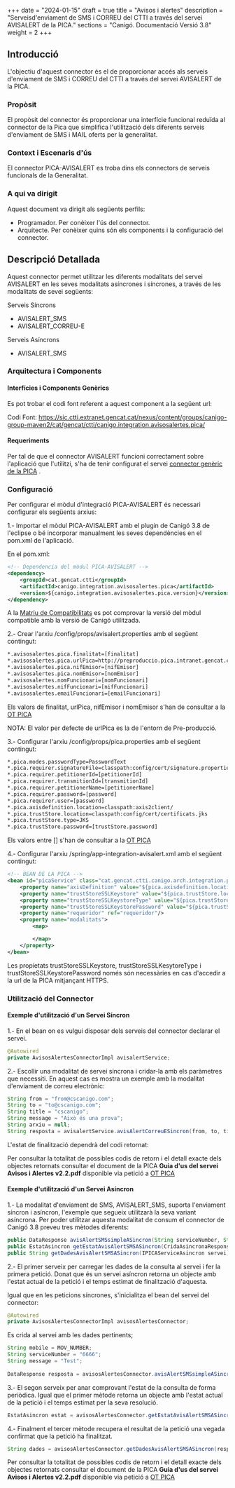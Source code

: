 +++
date        = "2024-01-15"
draft        = true
title       = "Avisos i  alertes"
description = "Serveisd'enviament de SMS i CORREU del CTTI a través del servei AVISALERT de la PICA."
sections    = "Canigó. Documentació Versió 3.8"
weight      = 2
+++

## Introducció

L'objectiu d'aquest connector és el de proporcionar accés als serveis d'enviament de SMS i CORREU del CTTI a través del servei AVISALERT de la PICA.

### Propòsit

El propòsit del connector és proporcionar una interfície funcional reduïda al connector de la Pica que simplifica l'utilització dels diferents serveis d'enviament de SMS i MAIL oferts per la generalitat.

### Context i Escenaris d'ús

El connector PICA-AVISALERT es troba dins els connectors de serveis funcionals de la Generalitat.

### A qui va dirigit

Aquest document va dirigit als següents perfils:

* Programador. Per conèixer l'ús del connector.
* Arquitecte. Per conèixer quins són els components i la configuració del connector.

## Descripció Detallada

Aquest connector permet utilitzar les diferents modalitats del servei AVISALERT en les seves modalitats asíncrones i síncrones, a través de les modalitats de sevei següents:

Serveis Síncrons

* AVISALERT_SMS
* AVISALERT_CORREU-E

Serveis Asíncrons

* AVISALERT_SMS

### Arquitectura i Components

#### Interfícies i Components Genèrics

Es pot trobar el codi font referent a aquest component a la següent url:

Codi Font:  https://sic.ctti.extranet.gencat.cat/nexus/content/groups/canigo-group-maven2/cat/gencat/ctti/canigo.integration.avisosalertes.pica/

#### Requeriments

Per tal de que el connector AVISALERT funcioni correctament sobre l'aplicació que l'utilitzi, s'ha de tenir configurat el servei [connector genèric de la PICA](/plataformes/canigo/documentacio-per-versions/3.8LTS/3.8.0/moduls/moduls-integracio/modul-pica/) .

### Configuració

Per configurar el mòdul d'integració PICA-AVISALERT és necessari configurar els següents arxius:

1.- Importar el mòdul PICA-AVISALERT amb el plugin de Canigó 3.8 de l'eclipse o bé incorporar manualment les seves dependències en el pom.xml de l'aplicació.

En el pom.xml:

```xml
<!-- Dependencia del mòdul PICA-AVISALERT -->
<dependency>
    <groupId>cat.gencat.ctti</groupId>
    <artifactId>canigo.integration.avisosalertes.pica</artifactId>
    <version>${canigo.integration.avisosalertes.pica.version}</version>
</dependency>
```

A la [Matriu de Compatibilitats](/content/plataformes/canigo/documentacio-per-versions/3.8LTS/3.8.0/moduls/compatibilitat-per-modul.md) es pot comprovar la versió del mòdul compatible amb la versió de Canigó utilitzada.

2.- Crear l'arxiu /config/props/avisalert.properties amb el següent contingut:

```txt
*.avisosalertes.pica.finalitat=[finalitat]
*.avisosalertes.pica.urlPica=http://preproduccio.pica.intranet.gencat.cat/pica_cataleg/AppJava/services/
*.avisosalertes.pica.nifEmisor=[nifEmisor]
*.avisosalertes.pica.nomEmisor=[nomEmisor]
*.avisosalertes.nomFuncionari=[nomFuncionari]
*.avisosalertes.nifFuncionari=[nifFuncionari]
*.avisosalertes.emailFuncionari=[emailFuncionari]
```

Els valors de finalitat, urlPica, nifEmisor i nomEmisor s'han de consultar a la [OT PICA](http://transversals.ctti.intranet.gencat.cat/sol-pica/integracio/)

NOTA: El valor per defecte de urlPica es la de l'entorn de Pre-producció.

3.- Configurar l'arxiu /config/props/pica.properties amb el següent contingut:

```txt
*.pica.modes.passwordType=PasswordText
*.pica.requirer.signatureFile=classpath:config/cert/signature.properties
*.pica.requirer.petitionerId=[petitionerId]
*.pica.requirer.transmitionId=[transmitionId]
*.pica.requirer.petitionerName=[petitionerName]
*.pica.requirer.password=[password]
*.pica.requirer.user=[password]
*.pica.axisdefinition.location=classpath:axis2client/
*.pica.trustStore.location=classpath:config/cert/certificats.jks
*.pica.trustStore.type=JKS
*.pica.trustStore.password=[trustStore.password]
```

Els valors entre [] s'han de consultar a la [OT PICA](http://transversals.ctti.intranet.gencat.cat/sol-pica/integracio/)

4.- Configurar l'arxiu /spring/app-integration-avisalert.xml amb el següent contingut:

```xml
<!-- BEAN DE LA PICA -->
<bean id="picaService" class="cat.gencat.ctti.canigo.arch.integration.pica.PicaServiceWrapperImpl" scope="prototype">
    <property name="axisDefinition" value="${pica.axisdefinition.location}"/>
    <property name="trustStoreSSLKeystore" value="${pica.trustStore.location}" />
    <property name="trustStoreSSLKeystoreType" value="${pica.trustStore.type}" />
    <property name="trustStoreSSLKeystorePassword" value="${pica.trustStore.password}" />
    <property name="requeridor" ref="requeridor"/>
    <property name="modalitats">
        <map>

        </map>
    </property>
</bean>
```

Les propietats trustStoreSSLKeystore, trustStoreSSLKesytoreType i trustStoreSSLKeystorePassword només són necessàries en cas d'accedir a la url de la PICA mitjançant HTTPS.

### Utilització del Connector

#### Exemple d'utilització d'un Servei Síncron

1.- En el bean on es vulgui disposar dels serveis del connector declarar el servei.

```java
@Autowired
private AvisosAlertesConnectorImpl avisalertService;
```

2.- Escollir una modalitat de servei síncrona i cridar-la amb els paràmetres que necessiti. En aquest cas es mostra un exemple amb la modalitat d'enviament de correu electrònic:

```java
String from = "from@cscanigo.com";
String to = "to@cscanigo.com";
String title = "cscanigo";
String message = "Això és una prova";
String arxiu = null;
String resposta = avisalertService.avisAlertCorreuESincron(from, to, title, message, arxiu);
```

L'estat de finalització dependrà del codi retornat:

Per consultar la totalitat de possibles codis de retorn i el detall exacte dels objectes retornats consultar el document de la PICA **Guia d'us del servei Avisos i Alertes v2.2.pdf** disponible via petició a [OT PICA](http://transversals.ctti.intranet.gencat.cat/sol-pica/integracio/)

#### Exemple d'utilització d'un Servei Asíncron

1.- La modalitat d'enviament de SMS, AVISALERT_SMS, suporta l'enviament síncron i asíncron, l'exemple que segueix utilitzarà la seva variant asíncrona. Per poder utilitzar aquesta modalitat de consum el connector de Canigó 3.8 preveu tres mètodes diferents:

```java
public DataResponse avisAlertSMSsimpleASincron(String serviceNumber, String mobile, String message) throws AvisosAlertesException;
public EstatAsincron getEstatAvisAlertSMSASincron(CridaAsincronaResponseDocument response) throws AvisosAlertesException;
public String getDadesAvisAlertSMSASincron(IPICAServiceAsincron servei) throws AvisosAlertesException;
```

2.- El primer serveix per carregar les dades de la consulta al servei i fer la primera petició. Donat que és un servei asíncron retorna un objecte amb l'estat actual de la petició i el temps estimat de finalització d'aquesta.

Igual que en les peticions síncrones, s'inicialitza el bean del servei del connector:

```java
@Autowired
private AvisosAlertesConnectorImpl avisosAlertesConnector;
```

Es crida al servei amb les dades pertinents;

```java
String mobile = MOV_NUMBER;
String serviceNumber = "6666";
String message = "Test";
			
DataResponse resposta = avisosAlertesConnector.avisAlertSMSsimpleASincron(serviceNumber, mobile, message);
```

3.- El segon serveix per anar comprovant l'estat de la consulta de forma periòdica. Igual que el primer mètode retorna un objecte amb l'estat actual de la petició i el temps estimat per la seva resolució.

```java
EstatAsincron estat = avisosAlertesConnector.getEstatAvisAlertSMSASincron(resposta.getResponse());
```

4.- Finalment el tercer mètode recupera el resultat de la petició una vegada confirmat que la petició ha finalitzat.

```java
String dades = avisosAlertesConnector.getDadesAvisAlertSMSASincron(resposta.getServei());
```

Per consultar la totalitat de possibles codis de retorn i el detall exacte dels objectes retornats consultar el document de la PICA **Guia d'us del servei Avisos i Alertes v2.2.pdf** disponible via petició a [OT PICA](http://transversals.ctti.intranet.gencat.cat/sol-pica/integracio/)
